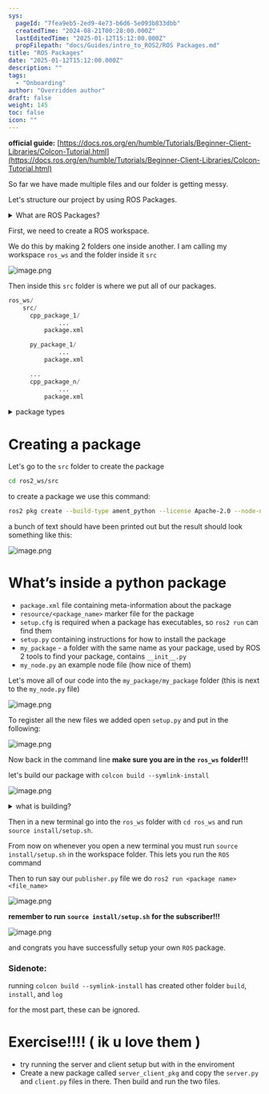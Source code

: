```yaml
---
sys:
  pageId: "7fea9eb5-2ed9-4e73-b6d6-5e093b833dbb"
  createdTime: "2024-08-21T00:28:00.000Z"
  lastEditedTime: "2025-01-12T15:12:00.000Z"
  propFilepath: "docs/Guides/intro_to_ROS2/ROS Packages.md"
title: "ROS Packages"
date: "2025-01-12T15:12:00.000Z"
description: ""
tags:
  - "Onboarding"
author: "Overridden author"
draft: false
weight: 145
toc: false
icon: ""
---
```


**official guide:** [https://docs.ros.org/en/humble/Tutorials/Beginner-Client-Libraries/Colcon-Tutorial.html](https://docs.ros.org/en/humble/Tutorials/Beginner-Client-Libraries/Colcon-Tutorial.html)

So far we have made multiple files and our folder is getting messy.

Let's structure our project by using ROS Packages.

<details>

<summary>What are ROS Packages?</summary>

ROS Packages are, as the name implies, packages of code that are highly sharable between ROS developers.

They consist of a folder, `package.xml` file, and source code

```python
      cpp_package_1/
		      ... imagine much code files here ..
          package.xml
```

</details>

First, we need to create a ROS workspace.

We do this by making 2 folders one inside another. I am calling my workspace `ros_ws` and the folder inside it `src`

![image.png](https://prod-files-secure.s3.us-west-2.amazonaws.com/d518164a-d88e-44d1-a4ee-3adb3bd8bce0/70706947-fd18-4537-a67b-e12946812d31/image.png?X-Amz-Algorithm=AWS4-HMAC-SHA256&X-Amz-Content-Sha256=UNSIGNED-PAYLOAD&X-Amz-Credential=ASIAZI2LB4664TOI65AS%2F20250604%2Fus-west-2%2Fs3%2Faws4_request&X-Amz-Date=20250604T061333Z&X-Amz-Expires=3600&X-Amz-Security-Token=IQoJb3JpZ2luX2VjEEwaCXVzLXdlc3QtMiJHMEUCIFcjyF5MJZr5kuIJHlN7b08i3rHp9ervnh58ci%2FMClKbAiEA9cm9ctSKnJbolCqd3WGzhvzDF2d%2FLHKw528B1Y1uisEq%2FwMIJRAAGgw2Mzc0MjMxODM4MDUiDEM6ejYV1H6mdq91SircA5br95UPEn5hLC9priHJez2eJQNqceiQtfhjJfz%2B5piYBS%2F4SS1MP%2BpoIrTJ1UmGZddSBCdmfSfEEGgHUOtv7zmG92UBv%2BIxkXEyHkU%2FO7%2FJ5mf4NpWy%2Fm%2Bjzq2im3HowTGvXrk3HAzFMtZXSAbfOLPOgm7EU3qpLt0Ofaiqk%2BusJNAtKX6k7VLOvSYXVzUFSan6pic4zY2lbbwcw5K9OfISp4UmHaOY1MvWEOXNmzLGw7JXdNGDYdH861RnrhUXzlOxW2l01lfCN2G5UcHhWQcTuQFf6ugQYspGW4NBHa5ZWcwEGALKm0PPzeWcq%2Fz0C1lN3c6aGIScU9bajFXSwdAAb6dcRjWA88DFYRv5Bv1luRdEkJLVtyBYD17jYF4mFGBc3jM2P9RhQoPOsju1wojukbnBJ1rguDJMA7MgwfIwyt8Dqrs7HshlHHkmcppW6ONin4afowYrh0yzrqL7bQWZ3PXPcEXYGDwY%2BGXm11PINWg5RGN5QyvuQW%2BdZiNcF0J6a66FqvFZ4v6qcVoiRvrGRFFiFuTgjt%2B7Sqp2iLvtvzPytQGiP2kUUXm9lnFgs%2BCp%2BPuSLujTjSFcWevoj5pDEEd55yl3Foo6rTQ95e6AWIgP4g5Z82M5MCvIMN6I%2F8EGOqUBwaxQReD2aRxsldXs3G%2BR7gBarMo1992Hlxo02n9lgPflmhk3xcfogZiWkJd8dLZ8z2h0uv4%2B%2BN9e4q6SPMlq4EyeXKfQS5doRcIJJ52TlFXKN505JXYUS0nu2Fu%2F76Z0xJyJ0%2FgTTAupd4Xl3ZGaDmo03k7CxhMhbou%2BKAxwJbC30I%2Brw5xPMCIE38Vgl4dplRfhkEq0k4UujIbDYL8VmwwQ3DQD&X-Amz-Signature=fb3b879a255a5ca1cbd13c1fb35f0caaa1ddb55dc82ae8dc097fd529e5464c53&X-Amz-SignedHeaders=host&x-id=GetObject)

Then inside this `src` folder is where we put all of our packages.

```python
ros_ws/
    src/
      cpp_package_1/
		      ...
          package.xml

      py_package_1/
		      ...
          package.xml

      ...
      cpp_package_n/
		      ...
          package.xml

```

<details>

<summary>package types</summary>

packages can be either `C++` or python.

the intern file structure is different for each but for this guide we will stick to creating python packages

</details>

# Creating a package

Let's go to the `src` folder to create the package

```bash
cd ros2_ws/src
```

to create a package we use this command:

```bash
ros2 pkg create --build-type ament_python --license Apache-2.0 --node-name my_node my_package
```

a bunch of text should have been printed out but the result should look something like this:

![image.png](https://prod-files-secure.s3.us-west-2.amazonaws.com/d518164a-d88e-44d1-a4ee-3adb3bd8bce0/e6cf1e3f-8512-4a3e-b131-079f800bf3e8/image.png?X-Amz-Algorithm=AWS4-HMAC-SHA256&X-Amz-Content-Sha256=UNSIGNED-PAYLOAD&X-Amz-Credential=ASIAZI2LB4664TOI65AS%2F20250604%2Fus-west-2%2Fs3%2Faws4_request&X-Amz-Date=20250604T061333Z&X-Amz-Expires=3600&X-Amz-Security-Token=IQoJb3JpZ2luX2VjEEwaCXVzLXdlc3QtMiJHMEUCIFcjyF5MJZr5kuIJHlN7b08i3rHp9ervnh58ci%2FMClKbAiEA9cm9ctSKnJbolCqd3WGzhvzDF2d%2FLHKw528B1Y1uisEq%2FwMIJRAAGgw2Mzc0MjMxODM4MDUiDEM6ejYV1H6mdq91SircA5br95UPEn5hLC9priHJez2eJQNqceiQtfhjJfz%2B5piYBS%2F4SS1MP%2BpoIrTJ1UmGZddSBCdmfSfEEGgHUOtv7zmG92UBv%2BIxkXEyHkU%2FO7%2FJ5mf4NpWy%2Fm%2Bjzq2im3HowTGvXrk3HAzFMtZXSAbfOLPOgm7EU3qpLt0Ofaiqk%2BusJNAtKX6k7VLOvSYXVzUFSan6pic4zY2lbbwcw5K9OfISp4UmHaOY1MvWEOXNmzLGw7JXdNGDYdH861RnrhUXzlOxW2l01lfCN2G5UcHhWQcTuQFf6ugQYspGW4NBHa5ZWcwEGALKm0PPzeWcq%2Fz0C1lN3c6aGIScU9bajFXSwdAAb6dcRjWA88DFYRv5Bv1luRdEkJLVtyBYD17jYF4mFGBc3jM2P9RhQoPOsju1wojukbnBJ1rguDJMA7MgwfIwyt8Dqrs7HshlHHkmcppW6ONin4afowYrh0yzrqL7bQWZ3PXPcEXYGDwY%2BGXm11PINWg5RGN5QyvuQW%2BdZiNcF0J6a66FqvFZ4v6qcVoiRvrGRFFiFuTgjt%2B7Sqp2iLvtvzPytQGiP2kUUXm9lnFgs%2BCp%2BPuSLujTjSFcWevoj5pDEEd55yl3Foo6rTQ95e6AWIgP4g5Z82M5MCvIMN6I%2F8EGOqUBwaxQReD2aRxsldXs3G%2BR7gBarMo1992Hlxo02n9lgPflmhk3xcfogZiWkJd8dLZ8z2h0uv4%2B%2BN9e4q6SPMlq4EyeXKfQS5doRcIJJ52TlFXKN505JXYUS0nu2Fu%2F76Z0xJyJ0%2FgTTAupd4Xl3ZGaDmo03k7CxhMhbou%2BKAxwJbC30I%2Brw5xPMCIE38Vgl4dplRfhkEq0k4UujIbDYL8VmwwQ3DQD&X-Amz-Signature=89c604491b94deac812a26fc39af0a71873ac751ddf0b9772f1a04a549c3b49a&X-Amz-SignedHeaders=host&x-id=GetObject)

# What’s inside a python package

- `package.xml` file containing meta-information about the package
- `resource/<package_name>` marker file for the package
- `setup.cfg` is required when a package has executables, so `ros2 run` can find them
- `setup.py` containing instructions for how to install the package
- `my_package` - a folder with the same name as your package, used by ROS 2 tools to find your package, contains `__init__.py`
- `my_node.py` an example node file (how nice of them)

Let's move all of our code into the `my_package/my_package` folder (this is next to the `my_node.py` file)

![image.png](https://prod-files-secure.s3.us-west-2.amazonaws.com/d518164a-d88e-44d1-a4ee-3adb3bd8bce0/9ce58f11-0da9-4d3e-b86d-506a9685d378/image.png?X-Amz-Algorithm=AWS4-HMAC-SHA256&X-Amz-Content-Sha256=UNSIGNED-PAYLOAD&X-Amz-Credential=ASIAZI2LB4664TOI65AS%2F20250604%2Fus-west-2%2Fs3%2Faws4_request&X-Amz-Date=20250604T061333Z&X-Amz-Expires=3600&X-Amz-Security-Token=IQoJb3JpZ2luX2VjEEwaCXVzLXdlc3QtMiJHMEUCIFcjyF5MJZr5kuIJHlN7b08i3rHp9ervnh58ci%2FMClKbAiEA9cm9ctSKnJbolCqd3WGzhvzDF2d%2FLHKw528B1Y1uisEq%2FwMIJRAAGgw2Mzc0MjMxODM4MDUiDEM6ejYV1H6mdq91SircA5br95UPEn5hLC9priHJez2eJQNqceiQtfhjJfz%2B5piYBS%2F4SS1MP%2BpoIrTJ1UmGZddSBCdmfSfEEGgHUOtv7zmG92UBv%2BIxkXEyHkU%2FO7%2FJ5mf4NpWy%2Fm%2Bjzq2im3HowTGvXrk3HAzFMtZXSAbfOLPOgm7EU3qpLt0Ofaiqk%2BusJNAtKX6k7VLOvSYXVzUFSan6pic4zY2lbbwcw5K9OfISp4UmHaOY1MvWEOXNmzLGw7JXdNGDYdH861RnrhUXzlOxW2l01lfCN2G5UcHhWQcTuQFf6ugQYspGW4NBHa5ZWcwEGALKm0PPzeWcq%2Fz0C1lN3c6aGIScU9bajFXSwdAAb6dcRjWA88DFYRv5Bv1luRdEkJLVtyBYD17jYF4mFGBc3jM2P9RhQoPOsju1wojukbnBJ1rguDJMA7MgwfIwyt8Dqrs7HshlHHkmcppW6ONin4afowYrh0yzrqL7bQWZ3PXPcEXYGDwY%2BGXm11PINWg5RGN5QyvuQW%2BdZiNcF0J6a66FqvFZ4v6qcVoiRvrGRFFiFuTgjt%2B7Sqp2iLvtvzPytQGiP2kUUXm9lnFgs%2BCp%2BPuSLujTjSFcWevoj5pDEEd55yl3Foo6rTQ95e6AWIgP4g5Z82M5MCvIMN6I%2F8EGOqUBwaxQReD2aRxsldXs3G%2BR7gBarMo1992Hlxo02n9lgPflmhk3xcfogZiWkJd8dLZ8z2h0uv4%2B%2BN9e4q6SPMlq4EyeXKfQS5doRcIJJ52TlFXKN505JXYUS0nu2Fu%2F76Z0xJyJ0%2FgTTAupd4Xl3ZGaDmo03k7CxhMhbou%2BKAxwJbC30I%2Brw5xPMCIE38Vgl4dplRfhkEq0k4UujIbDYL8VmwwQ3DQD&X-Amz-Signature=0d978a9abb3a1911660e601b338cb071af67167643bdd66bc8755a8936a80045&X-Amz-SignedHeaders=host&x-id=GetObject)

To register all the new files we added open `setup.py` and put in the following:

![image.png](https://prod-files-secure.s3.us-west-2.amazonaws.com/d518164a-d88e-44d1-a4ee-3adb3bd8bce0/1cd7c262-4cae-4496-9d75-c178537d24a2/image.png?X-Amz-Algorithm=AWS4-HMAC-SHA256&X-Amz-Content-Sha256=UNSIGNED-PAYLOAD&X-Amz-Credential=ASIAZI2LB4664TOI65AS%2F20250604%2Fus-west-2%2Fs3%2Faws4_request&X-Amz-Date=20250604T061333Z&X-Amz-Expires=3600&X-Amz-Security-Token=IQoJb3JpZ2luX2VjEEwaCXVzLXdlc3QtMiJHMEUCIFcjyF5MJZr5kuIJHlN7b08i3rHp9ervnh58ci%2FMClKbAiEA9cm9ctSKnJbolCqd3WGzhvzDF2d%2FLHKw528B1Y1uisEq%2FwMIJRAAGgw2Mzc0MjMxODM4MDUiDEM6ejYV1H6mdq91SircA5br95UPEn5hLC9priHJez2eJQNqceiQtfhjJfz%2B5piYBS%2F4SS1MP%2BpoIrTJ1UmGZddSBCdmfSfEEGgHUOtv7zmG92UBv%2BIxkXEyHkU%2FO7%2FJ5mf4NpWy%2Fm%2Bjzq2im3HowTGvXrk3HAzFMtZXSAbfOLPOgm7EU3qpLt0Ofaiqk%2BusJNAtKX6k7VLOvSYXVzUFSan6pic4zY2lbbwcw5K9OfISp4UmHaOY1MvWEOXNmzLGw7JXdNGDYdH861RnrhUXzlOxW2l01lfCN2G5UcHhWQcTuQFf6ugQYspGW4NBHa5ZWcwEGALKm0PPzeWcq%2Fz0C1lN3c6aGIScU9bajFXSwdAAb6dcRjWA88DFYRv5Bv1luRdEkJLVtyBYD17jYF4mFGBc3jM2P9RhQoPOsju1wojukbnBJ1rguDJMA7MgwfIwyt8Dqrs7HshlHHkmcppW6ONin4afowYrh0yzrqL7bQWZ3PXPcEXYGDwY%2BGXm11PINWg5RGN5QyvuQW%2BdZiNcF0J6a66FqvFZ4v6qcVoiRvrGRFFiFuTgjt%2B7Sqp2iLvtvzPytQGiP2kUUXm9lnFgs%2BCp%2BPuSLujTjSFcWevoj5pDEEd55yl3Foo6rTQ95e6AWIgP4g5Z82M5MCvIMN6I%2F8EGOqUBwaxQReD2aRxsldXs3G%2BR7gBarMo1992Hlxo02n9lgPflmhk3xcfogZiWkJd8dLZ8z2h0uv4%2B%2BN9e4q6SPMlq4EyeXKfQS5doRcIJJ52TlFXKN505JXYUS0nu2Fu%2F76Z0xJyJ0%2FgTTAupd4Xl3ZGaDmo03k7CxhMhbou%2BKAxwJbC30I%2Brw5xPMCIE38Vgl4dplRfhkEq0k4UujIbDYL8VmwwQ3DQD&X-Amz-Signature=65023a99ac0d5a864d9d27144961ac16dd2614cebf2d937b8d98321ccd8f0a09&X-Amz-SignedHeaders=host&x-id=GetObject)

Now back in the command line **make sure you are in the** **`ros_ws`** **folder!!!**

let's build our package with `colcon build --symlink-install`

![image.png](https://prod-files-secure.s3.us-west-2.amazonaws.com/d518164a-d88e-44d1-a4ee-3adb3bd8bce0/2f2a0d27-b173-48fd-b189-5f5c0ce65619/image.png?X-Amz-Algorithm=AWS4-HMAC-SHA256&X-Amz-Content-Sha256=UNSIGNED-PAYLOAD&X-Amz-Credential=ASIAZI2LB4664TOI65AS%2F20250604%2Fus-west-2%2Fs3%2Faws4_request&X-Amz-Date=20250604T061333Z&X-Amz-Expires=3600&X-Amz-Security-Token=IQoJb3JpZ2luX2VjEEwaCXVzLXdlc3QtMiJHMEUCIFcjyF5MJZr5kuIJHlN7b08i3rHp9ervnh58ci%2FMClKbAiEA9cm9ctSKnJbolCqd3WGzhvzDF2d%2FLHKw528B1Y1uisEq%2FwMIJRAAGgw2Mzc0MjMxODM4MDUiDEM6ejYV1H6mdq91SircA5br95UPEn5hLC9priHJez2eJQNqceiQtfhjJfz%2B5piYBS%2F4SS1MP%2BpoIrTJ1UmGZddSBCdmfSfEEGgHUOtv7zmG92UBv%2BIxkXEyHkU%2FO7%2FJ5mf4NpWy%2Fm%2Bjzq2im3HowTGvXrk3HAzFMtZXSAbfOLPOgm7EU3qpLt0Ofaiqk%2BusJNAtKX6k7VLOvSYXVzUFSan6pic4zY2lbbwcw5K9OfISp4UmHaOY1MvWEOXNmzLGw7JXdNGDYdH861RnrhUXzlOxW2l01lfCN2G5UcHhWQcTuQFf6ugQYspGW4NBHa5ZWcwEGALKm0PPzeWcq%2Fz0C1lN3c6aGIScU9bajFXSwdAAb6dcRjWA88DFYRv5Bv1luRdEkJLVtyBYD17jYF4mFGBc3jM2P9RhQoPOsju1wojukbnBJ1rguDJMA7MgwfIwyt8Dqrs7HshlHHkmcppW6ONin4afowYrh0yzrqL7bQWZ3PXPcEXYGDwY%2BGXm11PINWg5RGN5QyvuQW%2BdZiNcF0J6a66FqvFZ4v6qcVoiRvrGRFFiFuTgjt%2B7Sqp2iLvtvzPytQGiP2kUUXm9lnFgs%2BCp%2BPuSLujTjSFcWevoj5pDEEd55yl3Foo6rTQ95e6AWIgP4g5Z82M5MCvIMN6I%2F8EGOqUBwaxQReD2aRxsldXs3G%2BR7gBarMo1992Hlxo02n9lgPflmhk3xcfogZiWkJd8dLZ8z2h0uv4%2B%2BN9e4q6SPMlq4EyeXKfQS5doRcIJJ52TlFXKN505JXYUS0nu2Fu%2F76Z0xJyJ0%2FgTTAupd4Xl3ZGaDmo03k7CxhMhbou%2BKAxwJbC30I%2Brw5xPMCIE38Vgl4dplRfhkEq0k4UujIbDYL8VmwwQ3DQD&X-Amz-Signature=fe460370d017aa90022d3d6526b4ccbe937c94ec25929a4e77ac95cf16e74422&X-Amz-SignedHeaders=host&x-id=GetObject)

<details>

<summary>what is building?</summary>

if you are a CS major at Rose-Hulman you will learn the answer to this in CSSE132

but TLDR; is it combines all the code files into one program that can be run easily 

</details>

Then in a new terminal go into the `ros_ws` folder with `cd ros_ws` and run `source install/setup.sh`. 

From now on whenever you open a new terminal you must run `source install/setup.sh` in the workspace folder. This lets you run the `ROS` command

Then to run say our `publisher.py` file we do `ros2 run <package name> <file_name>`

![image.png](https://prod-files-secure.s3.us-west-2.amazonaws.com/d518164a-d88e-44d1-a4ee-3adb3bd8bce0/4f4b1219-3a44-4632-aa0a-ce3471699f59/image.png?X-Amz-Algorithm=AWS4-HMAC-SHA256&X-Amz-Content-Sha256=UNSIGNED-PAYLOAD&X-Amz-Credential=ASIAZI2LB4664TOI65AS%2F20250604%2Fus-west-2%2Fs3%2Faws4_request&X-Amz-Date=20250604T061333Z&X-Amz-Expires=3600&X-Amz-Security-Token=IQoJb3JpZ2luX2VjEEwaCXVzLXdlc3QtMiJHMEUCIFcjyF5MJZr5kuIJHlN7b08i3rHp9ervnh58ci%2FMClKbAiEA9cm9ctSKnJbolCqd3WGzhvzDF2d%2FLHKw528B1Y1uisEq%2FwMIJRAAGgw2Mzc0MjMxODM4MDUiDEM6ejYV1H6mdq91SircA5br95UPEn5hLC9priHJez2eJQNqceiQtfhjJfz%2B5piYBS%2F4SS1MP%2BpoIrTJ1UmGZddSBCdmfSfEEGgHUOtv7zmG92UBv%2BIxkXEyHkU%2FO7%2FJ5mf4NpWy%2Fm%2Bjzq2im3HowTGvXrk3HAzFMtZXSAbfOLPOgm7EU3qpLt0Ofaiqk%2BusJNAtKX6k7VLOvSYXVzUFSan6pic4zY2lbbwcw5K9OfISp4UmHaOY1MvWEOXNmzLGw7JXdNGDYdH861RnrhUXzlOxW2l01lfCN2G5UcHhWQcTuQFf6ugQYspGW4NBHa5ZWcwEGALKm0PPzeWcq%2Fz0C1lN3c6aGIScU9bajFXSwdAAb6dcRjWA88DFYRv5Bv1luRdEkJLVtyBYD17jYF4mFGBc3jM2P9RhQoPOsju1wojukbnBJ1rguDJMA7MgwfIwyt8Dqrs7HshlHHkmcppW6ONin4afowYrh0yzrqL7bQWZ3PXPcEXYGDwY%2BGXm11PINWg5RGN5QyvuQW%2BdZiNcF0J6a66FqvFZ4v6qcVoiRvrGRFFiFuTgjt%2B7Sqp2iLvtvzPytQGiP2kUUXm9lnFgs%2BCp%2BPuSLujTjSFcWevoj5pDEEd55yl3Foo6rTQ95e6AWIgP4g5Z82M5MCvIMN6I%2F8EGOqUBwaxQReD2aRxsldXs3G%2BR7gBarMo1992Hlxo02n9lgPflmhk3xcfogZiWkJd8dLZ8z2h0uv4%2B%2BN9e4q6SPMlq4EyeXKfQS5doRcIJJ52TlFXKN505JXYUS0nu2Fu%2F76Z0xJyJ0%2FgTTAupd4Xl3ZGaDmo03k7CxhMhbou%2BKAxwJbC30I%2Brw5xPMCIE38Vgl4dplRfhkEq0k4UujIbDYL8VmwwQ3DQD&X-Amz-Signature=1b4d8a6e8052a9ed61888c05c4340b72e32ce50969820a6984d21c4769426d7f&X-Amz-SignedHeaders=host&x-id=GetObject)

**remember to run** **`source install/setup.sh`** **for the subscriber!!!**

![image.png](https://prod-files-secure.s3.us-west-2.amazonaws.com/d518164a-d88e-44d1-a4ee-3adb3bd8bce0/02121119-dad4-49ec-8356-c956108b4243/image.png?X-Amz-Algorithm=AWS4-HMAC-SHA256&X-Amz-Content-Sha256=UNSIGNED-PAYLOAD&X-Amz-Credential=ASIAZI2LB4664TOI65AS%2F20250604%2Fus-west-2%2Fs3%2Faws4_request&X-Amz-Date=20250604T061333Z&X-Amz-Expires=3600&X-Amz-Security-Token=IQoJb3JpZ2luX2VjEEwaCXVzLXdlc3QtMiJHMEUCIFcjyF5MJZr5kuIJHlN7b08i3rHp9ervnh58ci%2FMClKbAiEA9cm9ctSKnJbolCqd3WGzhvzDF2d%2FLHKw528B1Y1uisEq%2FwMIJRAAGgw2Mzc0MjMxODM4MDUiDEM6ejYV1H6mdq91SircA5br95UPEn5hLC9priHJez2eJQNqceiQtfhjJfz%2B5piYBS%2F4SS1MP%2BpoIrTJ1UmGZddSBCdmfSfEEGgHUOtv7zmG92UBv%2BIxkXEyHkU%2FO7%2FJ5mf4NpWy%2Fm%2Bjzq2im3HowTGvXrk3HAzFMtZXSAbfOLPOgm7EU3qpLt0Ofaiqk%2BusJNAtKX6k7VLOvSYXVzUFSan6pic4zY2lbbwcw5K9OfISp4UmHaOY1MvWEOXNmzLGw7JXdNGDYdH861RnrhUXzlOxW2l01lfCN2G5UcHhWQcTuQFf6ugQYspGW4NBHa5ZWcwEGALKm0PPzeWcq%2Fz0C1lN3c6aGIScU9bajFXSwdAAb6dcRjWA88DFYRv5Bv1luRdEkJLVtyBYD17jYF4mFGBc3jM2P9RhQoPOsju1wojukbnBJ1rguDJMA7MgwfIwyt8Dqrs7HshlHHkmcppW6ONin4afowYrh0yzrqL7bQWZ3PXPcEXYGDwY%2BGXm11PINWg5RGN5QyvuQW%2BdZiNcF0J6a66FqvFZ4v6qcVoiRvrGRFFiFuTgjt%2B7Sqp2iLvtvzPytQGiP2kUUXm9lnFgs%2BCp%2BPuSLujTjSFcWevoj5pDEEd55yl3Foo6rTQ95e6AWIgP4g5Z82M5MCvIMN6I%2F8EGOqUBwaxQReD2aRxsldXs3G%2BR7gBarMo1992Hlxo02n9lgPflmhk3xcfogZiWkJd8dLZ8z2h0uv4%2B%2BN9e4q6SPMlq4EyeXKfQS5doRcIJJ52TlFXKN505JXYUS0nu2Fu%2F76Z0xJyJ0%2FgTTAupd4Xl3ZGaDmo03k7CxhMhbou%2BKAxwJbC30I%2Brw5xPMCIE38Vgl4dplRfhkEq0k4UujIbDYL8VmwwQ3DQD&X-Amz-Signature=34c032956dbc65ca567303d171f96de0dcbd270a2c672ffe1619fe508da830b8&X-Amz-SignedHeaders=host&x-id=GetObject)

and congrats you have successfully setup your own `ROS` package.

### Sidenote:

running `colcon build --symlink-install` has created other folder `build`, `install`, and `log`

for the most part, these can be ignored.

# Exercise!!!! ( ik u love them )

- try running the server and client setup but with in the enviroment
- Create a new package called `server_client_pkg` and copy the `server.py` and `client.py` files in there. Then build and run the two files.
